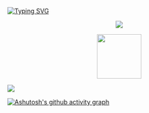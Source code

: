 [![Typing SVG](https://readme-typing-svg.herokuapp.com?font=Fira+Code&size=42&pause=1000&color=BD93F9&background=354F9000&center=true&vCenter=true&repeat=false&width=1000&lines=Welcome+to+my+Github+!+%F0%9F%A4%8D)](https://git.io/typing-svg)

<p align="center">
  <a href="https://skillicons.dev">
    <img src="https://skillicons.dev/icons?i=js,ts,react,next,nodejs" />
  </a>
</p>

<p align="center"> 
  <img src="https://i2.wp.com/www.hewsongroup.com/wp-content/uploads/2017/01/scroll-down.gif?fit=300%2C300&ssl=1" width="100"/>
</p>

<img src="https://cdn-images.dzcdn.net/images/cover/a88dd75cd6081c23a236f81fba64ad6a/0x1900-000000-80-0-0.jpg"/>

[![Ashutosh's github activity graph](https://github-readme-activity-graph.vercel.app/graph?username=JulienSuan&theme=nightowl)](https://github.com/ashutosh00710/github-readme-activity-graph)
